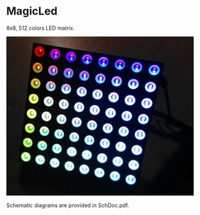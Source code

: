 MagicLed
========

8x8, 512 colors LED matrix. 

![Photo](Photo.jpg)

Schematic diagrams are provided in SchDoc.pdf.
